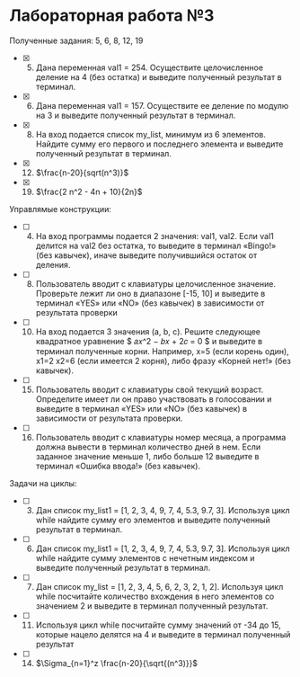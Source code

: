 # Лабораторная работа №3

Полученные задания: 5, 6, 8, 12, 19

- [x] 5. Дана переменная val1 = 254. Осуществите целочисленное деление на
4 (без остатка) и выведите полученный результат в терминал.

- [x] 6. Дана переменная val1 = 157. Осуществите ее деление по модулю на 3
и выведите полученный результат в терминал.

- [x] 8. На вход подается список my_list, минимум из 6 элементов. Найдите
сумму его первого и последнего элемента и выведите полученный
результат в терминал.

- [x] 12. $\frac{n-20}{sqrt(n^3)}$

- [x] 19. $\frac{2 n^2 - 4n + 10}{2n}$


Управлямые конструкции:

- [ ] 4. На вход программы подается 2 значения: val1, val2. Если val1 делится
на val2 без остатка, то выведите в терминал «Bingo!» (без кавычек),
иначе выведите получившийся остаток от деления.

- [ ] 8. Пользователь вводит с клавиатуры целочисленное значение.
Проверьте лежит ли оно в диапазоне [-15, 10] и выведите в терминал
«YES» или «NO» (без кавычек) в зависимости от результата проверки

- [ ] 10. На вход подается 3 значения (a, b, c). Решите следующее квадратное
уравнение $ 𝑎𝑥^2 − 𝑏𝑥 + 2𝑐 = 0 $ и выведите в терминал полученные
корни. Например, х=5 (если корень один), х1=2 х2=6 (если имеется 2
корня), либо фразу «Корней нет!» (без кавычек).

- [ ] 15. Пользователь вводит с клавиатуры свой текущий возраст. Определите
имеет ли он право участвовать в голосовании и выведите в терминал
«YES» или «NO» (без кавычек) в зависимости от результата проверки.

- [ ] 16. Пользователь вводит с клавиатуры номер месяца, а программа должна
вывести в терминал количество дней в нем. Если заданное значение
меньше 1, либо больше 12 выведите в терминал «Ошибка ввода!» (без
кавычек).


Задачи на циклы:


- [ ] 3. Дан список my_list1 = [1, 2, 3, 4, 9, 7, 4, 5.3, 9.7, 3]. Используя цикл while
найдите сумму его элементов и выведите полученный результат в
терминал.

- [ ] 6. Дан список my_list1 = [1, 2, 3, 4, 9, 7, 4, 5.3, 9.7, 3]. Используя цикл while
найдите сумму элементов с нечетным индексом и выведите полученный
результат в терминал.

- [ ] 7. Дан список my_list = [1, 2, 3, 4, 5, 6, 2, 3, 2, 1, 2]. Используя цикл while
посчитайте количество вхождения в него элементов со значением 2 и
выведите в терминал полученный результат.

- [ ] 11. Используя цикл while посчитайте сумму значений от -34 до 15, которые
нацело делятся на 4 и выведите в терминал полученный результат

- [ ] 14. $\Sigma_{n=1}^z \frac{n-20}{\sqrt{(n^3)}}$


